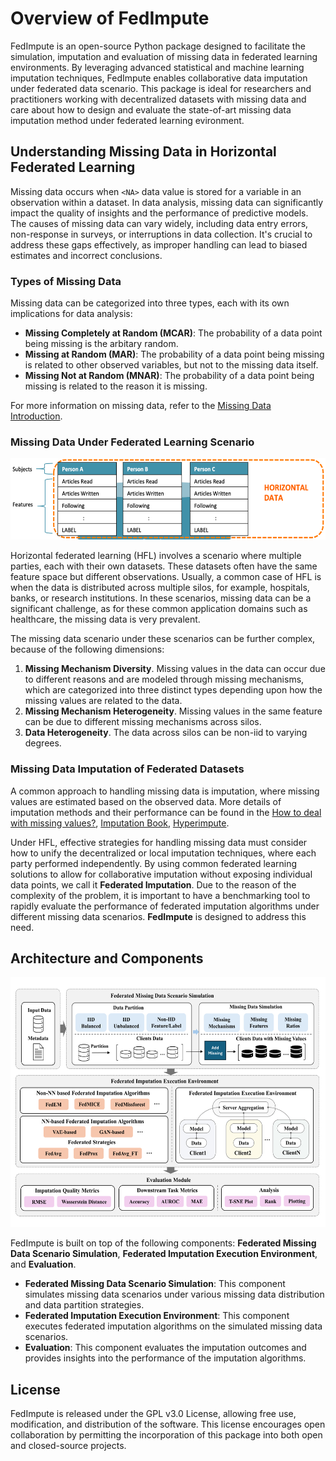 # Overview of FedImpute

FedImpute is an open-source Python package designed to facilitate the simulation, imputation and evaluation of missing data 
in federated learning environments. 
By leveraging advanced statistical and machine learning imputation techniques, 
FedImpute enables collaborative data imputation under federated data scenario. 
This package is ideal for researchers and practitioners working with decentralized datasets with missing data and care about how to
design and evaluate the state-of-art missing data imputation method under federated learning evironment.

## Understanding Missing Data in Horizontal Federated Learning

Missing data occurs when `<NA>` data value is stored for a variable in an observation within a dataset. 
In data analysis, missing data can significantly impact the quality of insights and the performance of predictive models. 
The causes of missing data can vary widely, including data entry errors, non-response in surveys, or interruptions in data collection. 
It's crucial to address these gaps effectively, as improper handling can lead to biased estimates and incorrect conclusions.

### Types of Missing Data
Missing data can be categorized into three types, each with its own implications for data analysis:

- **Missing Completely at Random (MCAR)**: The probability of a data point being missing is the arbitary random.
- **Missing at Random (MAR)**: The probability of a data point being missing is related to other observed variables, but not to the missing data itself.
- **Missing Not at Random (MNAR)**: The probability of a data point being missing is related to the reason it is missing.

For more information on missing data, refer to the [Missing Data Introduction](https://stefvanbuuren.name/fimd/ch-introduction.html).

### Missing Data Under Federated Learning Scenario

<img src="../img/hfl.png" width="600" height="130">

Horizontal federated learning (HFL) involves a scenario where multiple parties, each with their own datasets. 
These datasets often have the same feature space but different observations. Usually, a common case of HFL is when the data is distributed across multiple silos, 
for example, hospitals, banks, or research institutions. In these scenarios, missing data can be a significant challenge, as for these common application domains such as healthcare, the missing data is very prevalent.

The missing data scenario under these scenarios can be further complex, because of the following dimensions:

1. **Missing Mechanism Diversity**.  Missing values in the data can occur due to different reasons and are modeled through missing mechanisms, which are categorized into three distinct types depending upon how the missing values are related to the data.
2. **Missing Mechanism Heterogeneity**. Missing values in the same feature can be due to different missing mechanisms across silos.
3. **Data Heterogeneity**. The data across silos can be non-iid to varying degrees. 

### Missing Data Imputation of Federated Datasets

A common approach to handling missing data is imputation, where missing values are estimated based on the observed data. 
More details of imputation methods and their performance can be found in the [How to deal with missing values?](https://rmisstastic.netlify.app/workflows/), [Imputation Book](https://stefvanbuuren.name/fimd/ch-practice.html), [Hyperimpute](https://github.com/vanderschaarlab/hyperimpute).

Under HFL, effective strategies for handling missing data must consider how to unify the decentralized or local imputation techniques, where each party performed independently. By using common federated learning solutions to allow for collaborative imputation without exposing individual data points, we call it **Federated Imputation**.
Due to the reason of the complexity of the problem, it is important to have a benchmarking tool to rapidly evaluate the performance of federated imputation algorithms under different missing data scenarios. **FedImpute** is designed to address this need.


## Architecture and Components
<img src="../img/fedimpute.png" width="600" height="400">

FedImpute is built on top of the following components: **Federated Missing Data Scenario Simulation**, **Federated Imputation Execution Environment**, and **Evaluation**.

* **Federated Missing Data Scenario Simulation**: This component simulates missing data scenarios under various missing data distribution and data partition strategies.
* **Federated Imputation Execution Environment**: This component executes federated imputation algorithms on the simulated missing data scenarios.
* **Evaluation**: This component evaluates the imputation outcomes and provides insights into the performance of the imputation algorithms.


## License
FedImpute is released under the GPL v3.0 License, allowing free use, modification, and distribution of the software. 
This license encourages open collaboration by permitting the incorporation of this package into both open and closed-source projects.
